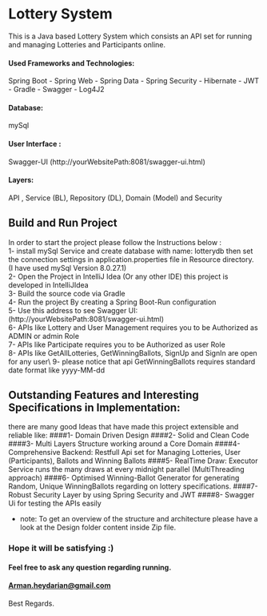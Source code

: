 # Lottery System
This is a Java based Lottery System which consists an API set for running and managing Lotteries and Participants online.


#### Used Frameworks and Technologies:
Spring Boot - Spring Web - Spring Data - Spring Security - Hibernate - JWT - Gradle - Swagger - Log4J2


#### Database:
mySql


#### User Interface :
Swagger-UI (http://yourWebsitePath:8081/swagger-ui.html)

#### Layers:
API , Service (BL), Repository (DL), Domain (Model) and Security

## Build and Run Project
In order to start the project please follow the Instructions below :\
1- install mySql Service and create database with name: lotterydb then set the connection settings in application.properties file in Resource directory. (I have used mySql Version 8.0.27.1)\
2- Open the Project in IntelliJ Idea (Or any other IDE) this project is developed in IntelliJIdea\
3- Build the source code via Gradle\
4- Run the project By creating a Spring Boot-Run configuration\
5- Use this address to see Swagger UI: (http://yourWebsitePath:8081/swagger-ui.html) \
6- APIs like Lottery and User Management requires you to be Authorized as ADMIN or admin Role\
7- APIs like Participate requires you to be Authorized as user Role\
8- APIs like GetAllLotteries, GetWinningBallots, SignUp and SignIn are open for any user\ 
9- please notice that api GetWinningBallots requires standard date format like yyyy-MM-dd 

## Outstanding Features and Interesting Specifications in Implementation:
there are many good Ideas that have made this project extensible and reliable like:
####1- Domain Driven Design 
####2- Solid and Clean Code
####3- Multi Layers Structure working around a Core Domain
####4- Comprehensive Backend: Restfull Api set for Managing Lotteries, User (Participants), Ballots and Winning Ballots
####5- RealTime Draw: Executor Service runs the many draws at every midnight parallel (MultiThreading approach)
####6- Optimised Winning-Ballot Generator for generating Random, Unique WinningBallots regarding on lottery specifications.
####7- Robust Security Layer by using Spring Security and JWT
####8- Swagger Ui for testing the APIs easily 

* note: To get an overview of the structure and architecture please have a look at the Design folder content inside Zip file.

### Hope it will be satisfying :)
#### Feel free to ask any question regarding running.
#### Arman.heydarian@gmail.com

Best Regards.
